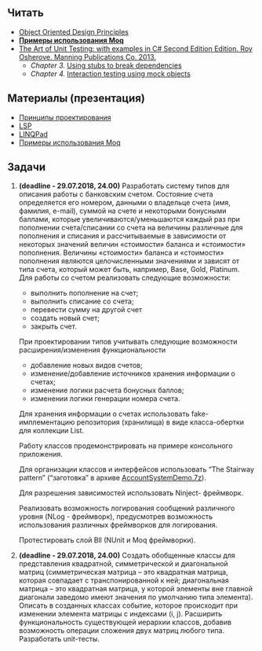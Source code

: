 ## Читать
- [Object Oriented Design Principles](https://github.com/EPM-RD-NETLAB/.NET-Framework-modules/tree/master/M16.%20Object%20Oriented%20Design%20Principles)
- **[Примеры использования Moq](https://habr.com/post/150859/)**
- [The Art of Unit Testing: with examples in C# Second Edition Edition. Roy Osherove.  Manning Publications Co. 2013.](https://www.manning.com/books/the-art-of-unit-testing-second-edition)
   - *Chapter 3.* [Using stubs to break dependencies](https://livebook.manning.com/#!/book/the-art-of-unit-testing-second-edition/chapter-3/1)
   - *Chapter 4.* [Interaction testing using mock objects](https://livebook.manning.com/#!/book/the-art-of-unit-testing-second-edition/chapter-4/1)


## Материалы (презентация)
- [Принципы проектирования](https://drive.google.com/drive/u/0/folders/1ycAPdDl9y3fYsQrUCAP58f5h7fWpOeRV)
- [LSP](https://drive.google.com/drive/u/0/folders/1ycAPdDl9y3fYsQrUCAP58f5h7fWpOeRV)
- [LINQPad](https://drive.google.com/drive/u/0/folders/1qWNm-Ruph09xPQ3A0WQx9s3YKDYyhv9b)
- [Примеры использования Moq](https://drive.google.com/drive/u/0/folders/1ycAPdDl9y3fYsQrUCAP58f5h7fWpOeRV)

## Задачи
1. **(deadline - 29.07.2018, 24.00)** Разработать систему типов для описания работы с банковским счетом. Состояние счета определяется его номером, данными о владельце счета (имя, фамилия, e-mail), суммой на счете и некоторыми бонусными баллами, которые увеличиваются/уменьшаются каждый раз при пополнении счета/списании со счета на величины различные для пополнения и списания и рассчитываемые в зависимости от некоторых значений величин «стоимости» баланса и «стоимости» пополнения. Величины «стоимости» баланса и «стоимости» пополнения являются целочисленными значениями и зависят от типа счета, который может быть, например,  Base, Gold, Platinum. Для работы со счетом реализовать следующие возможности: 
   - выполнить пополнение на счет;
   - выполнить списание со счета; 
   - перевести сумму на другой счет
   - создать новый счет; 
   - закрыть счет.    
    
    При проектировании типов учитывать следующие возможности расширения/изменения функциональности
      - добавление новых видов счетов;
      - изменение/добавление источников хранения информации о счетах;
      - изменение логики расчета бонусных баллов;
      - изменении логики генерации номера счета.
    
    Для хранения информации о счетах использовать fake-имплементацию репозитория (хранилища) в виде класса-обертки для коллекции List<Account>.
 
    Работу классов продемонстрировать на примере консольного приложения. 
  
    Для организации классов и интерфейсов использовать “The Stairway pattern” (“заготовка” в архиве [AccountSystemDemo.7z](https://github.com/AnzhelikaKravchuk/Training.-Spring-2018/blob/master/Day%2017/AccountSystemDemo.7z)). 
  
    Для разрешения зависимостей использовать Ninject- фреймворк.
    
    Реализовать возможность логирования сообщений различного уровня (NLog - фреймворк), предусмотрев возможность использования различных фреймворков для логирования. 

    Протестировать слой Bll (NUnit и Moq фреймворки).

2. **(deadline - 29.07.2018, 24.00)** Создать обобщенные классы для представления квадратной, симметрической и диагональной матриц (симметрическая матрица – это квадратная матрица, которая совпадает с транспонированной к ней; диагональная матрица – это квадратная матрица, у которой элементы вне главной диагонали заведомо имеют значения по умолчанию типа элемента). Описать в созданных классах событие, которое происходит при изменении элемента матрицы с индексами (i, j).  Расширить функциональность существующей иерархии классов, добавив возможность операции сложения двух матриц любого типа. Разработать unit-тесты.
